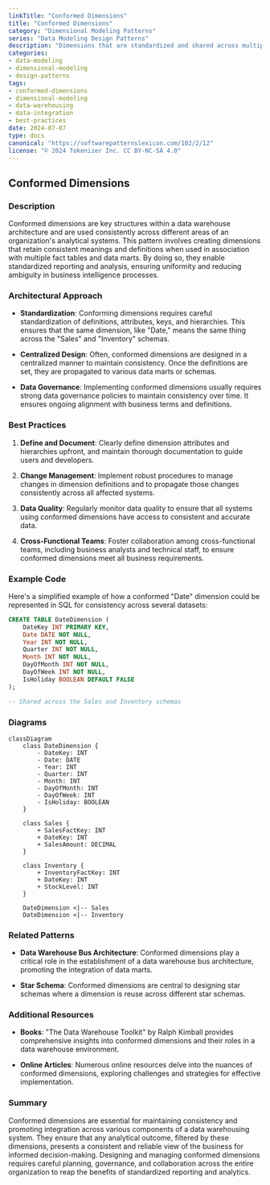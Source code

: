 ```yaml
---
linkTitle: "Conformed Dimensions"
title: "Conformed Dimensions"
category: "Dimensional Modeling Patterns"
series: "Data Modeling Design Patterns"
description: "Dimensions that are standardized and shared across multiple fact tables and data marts."
categories:
- data-modeling
- dimensional-modeling
- design-patterns
tags:
- conformed-dimensions
- dimensional-modeling
- data-warehousing
- data-integration
- best-practices
date: 2024-07-07
type: docs
canonical: "https://softwarepatternslexicon.com/102/2/12"
license: "© 2024 Tokenizer Inc. CC BY-NC-SA 4.0"
---
```


## Conformed Dimensions

### Description
Conformed dimensions are key structures within a data warehouse architecture and are used consistently across different areas of an organization's analytical systems. This pattern involves creating dimensions that retain consistent meanings and definitions when used in association with multiple fact tables and data marts. By doing so, they enable standardized reporting and analysis, ensuring uniformity and reducing ambiguity in business intelligence processes.

### Architectural Approach

- **Standardization**: Conforming dimensions requires careful standardization of definitions, attributes, keys, and hierarchies. This ensures that the same dimension, like "Date," means the same thing across the "Sales" and "Inventory" schemas.

- **Centralized Design**: Often, conformed dimensions are designed in a centralized manner to maintain consistency. Once the definitions are set, they are propagated to various data marts or schemas.

- **Data Governance**: Implementing conformed dimensions usually requires strong data governance policies to maintain consistency over time. It ensures ongoing alignment with business terms and definitions.

### Best Practices

1. **Define and Document**: Clearly define dimension attributes and hierarchies upfront, and maintain thorough documentation to guide users and developers.

2. **Change Management**: Implement robust procedures to manage changes in dimension definitions and to propagate those changes consistently across all affected systems.

3. **Data Quality**: Regularly monitor data quality to ensure that all systems using conformed dimensions have access to consistent and accurate data.

4. **Cross-Functional Teams**: Foster collaboration among cross-functional teams, including business analysts and technical staff, to ensure conformed dimensions meet all business requirements.

### Example Code

Here's a simplified example of how a conformed "Date" dimension could be represented in SQL for consistency across several datasets:

```sql
CREATE TABLE DateDimension (
    DateKey INT PRIMARY KEY,
    Date DATE NOT NULL,
    Year INT NOT NULL,
    Quarter INT NOT NULL,
    Month INT NOT NULL,
    DayOfMonth INT NOT NULL,
    DayOfWeek INT NOT NULL,
    IsHoliday BOOLEAN DEFAULT FALSE
);

-- Shared across the Sales and Inventory schemas
```

### Diagrams

```mermaid
classDiagram
    class DateDimension {
        - DateKey: INT
        - Date: DATE
        - Year: INT
        - Quarter: INT
        - Month: INT
        - DayOfMonth: INT
        - DayOfWeek: INT
        - IsHoliday: BOOLEAN
    }
    
    class Sales {
        + SalesFactKey: INT
        + DateKey: INT
        + SalesAmount: DECIMAL
    }
    
    class Inventory {
        + InventoryFactKey: INT
        + DateKey: INT
        + StockLevel: INT
    }
    
    DateDimension <|-- Sales
    DateDimension <|-- Inventory
```

### Related Patterns

- **Data Warehouse Bus Architecture**: Conformed dimensions play a critical role in the establishment of a data warehouse bus architecture, promoting the integration of data marts.

- **Star Schema**: Conformed dimensions are central to designing star schemas where a dimension is reuse across different star schemas.

### Additional Resources

- **Books**: "The Data Warehouse Toolkit" by Ralph Kimball provides comprehensive insights into conformed dimensions and their roles in a data warehouse environment.

- **Online Articles**: Numerous online resources delve into the nuances of conformed dimensions, exploring challenges and strategies for effective implementation.

### Summary

Conformed dimensions are essential for maintaining consistency and promoting integration across various components of a data warehousing system. They ensure that any analytical outcome, filtered by these dimensions, presents a consistent and reliable view of the business for informed decision-making. Designing and managing conformed dimensions requires careful planning, governance, and collaboration across the entire organization to reap the benefits of standardized reporting and analytics.
